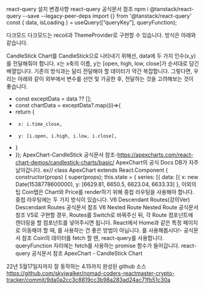 <!--* 추가 설치 + 리액트 라우터돔 5.3버전사용
* npm i react-router-dom@5.3
* npm i react-query@3.39.3
* npm i @types/react-router-dom
* npm i apexcharts@3.41.0
* npm i react-apexcharts@1.4.0
* gh-pages//없어도됨
* react-helmet-async react-helmet @types/react-helmet
* recoil
* react-hook-form
-->

<!-- ^ 스타일컴포넌트 사용법
*프롭받는 예시
& const Box = styled.div`background-color: ${(props)=>props.bgColor};`;
*확장예시
& const Circle = styled(Box)` border-radius: 50px; `;
*속성적용예시
& const Input = styled.input.attrs({required:true,minLength:2,maxLength:10})`background-color:tomato;`;
*태그에 as로 태그를 바꿀수있음
& input to a 변경(as="a") // <Input as=a />
*애니메이션
& import styled,{keyframes} 적용후 const rotationAnimation = keyframes``;애니메이션 작성후 animation:${rotationAnimation};이런식으로 불러옴
*스타일안의 타겟 , 이벤트 처리
& Box안에 span있을시
& const Box = styled.div`
&  span{                  //*  타겟 : span{font-size:36px;} or 만든객체시 &{이름}{font-size:36px;}
&    font-size:36px;
&    &:hover{             //*이벤트처리(hover)
&      font-size:10px
&    }
&  }
& `;
&물론 위와 span:hover {color:red;} 이렇게 따로 써도 똑같음

*테마적용
*index파일에 import { ThemeProvider } from 'styled-components';불러오고
 const darkTheme={textColor:"whitesmoke",backgroundColor:"#111",}
const lightTheme={textColor:"#111" ,backgroundColor:"whitesmoke",}
<ThemeProvider theme={darkTheme}>  //여기에 테마이름을 바꾸면 이걸참조해간 모든 페이지에 일괄적용
    <App />
</ThemeProvider>
& 사용할곳에 가서 const Title = styled.h1`color : ${props=>props.theme.textColor};`; 이런식으로 사용


*타입스크립트 추가
&아래세개 설치치
npx create-react-app react-type-masterclass  --template typescript
npm i styled-components --legacy-peer-deps --save
npm i --save-dev @types/styled-components
& index.tsx의 const root = ReactDOM.createRoot(document.getElementById('root')); 부분 아래처럼변경
const root = ReactDOM.createRoot(document.getElementById("root") as HTMLElement);

*글로벌스타일적용 (@import 사용하려면.)5.xx업데이트이후..
&밑에 적힌대로 헬맷 설치하고
import { Helmet } from "react-helmet-async";

<HelmetProvider>
      <link href="https://fonts.googleapis.com/css2?family=Source+Sans+Pro:wght@300;400&display=swap" rel="stylesheet"/>
</HelmetProvider>
-->

<!-- ^ 타입스크립트 사용법
&기본적인 사용법예시
* app.tsx에서
import Circle from "./Circle";
<Circle bgColor="teal" />

*Circle.tsx에서
 & interface는 사용하는 데이터의 형식 설정하는곳
interface CircleProps {
  bgColor: string;
  &?는 required 가 아니란 뜻
  borderColor? : String;
}
                           &이렇게 데이터의 형식지정가능
const Container = styled.div<CircleProps>`
  width: 200px;
  height: 200px;
                                &형식에맞는 데이터불러옴
  background-color: ${(props) => props.bgColor};
  border-radius: 100px;
`;
                            &형식지정
function Circle({ bgColor }: CircleProps) {
  return <Container bgColor={bgColor} />;
}

&디폴트 값넣기
? ex//text
* interface 로 아래지정
 text?: string;
* function에 아래처럼 사용
function Circle({ bgColor, borderColor, text = "default text" }: CircleProps) {
  return (
    <Container bgColor={bgColor} borderColor={borderColor ?? bgColor}>
      {text}
    </Container>
  );
}
-->

<!-- ^ 아래는 리액트 훅
!!!!!!!!!!!!!!!!!!!!!!!!!!!!!!!!!!!!!!!!!!!!!!!!!!!!!!!!!!-->

<!-- ^ useState 사용법 (변수,변수실행시킬 함수 생성및설정)
&기본 useState 사용법
*          변수,   변수실행시킬 함수       1로 디폴트스테이트설정,타입설정(안해도됨혹시 두타입사용하고싶을경우.)
*  const [counter, setCounter] = useState<string||number>(1)
-->

<!--^ useEffect 사용법 (컴포넌트가 생성될때 한번 실행하게 함)
기본틀
  useEffect(()=>{내용},[])//컨포넌트의 시작에서만 쓰려면[] 이렇게 비워야함 안에 뭐를 넣으면 안에넣은게바뀌면 훅이다시실행
//ex
  useEffect(()=>{
    (async()=>{ //()()이렇게하면 함수 바로실행
      const response = await fetch("https://api.coinpaprika.com/v1/coins");
      const json = await response.json();
      setCoins(json.slice(0,100))
      setLoading(false)
    })();
  },[])
-->

<!--^ useRouteMatch 사용법 (맞는 라우터에 있는걸 확인해줌 *주소의 여러정보들어있음)
const priceMatch = useRouteMatch("/:coinId/price");
<Tabs>
  <Tab isActive={priceMatch !== null}> //isActive는 임의의이름임 다른이름가능
    <Link to={`/${coinId}/price`}>Price</Link>
  </Tab>
</Tabs>
-->

<!-- ^ useQuery(react-query다운받아야함.responce를 캐싱,패처등등 사용하기편함) 사용법
!useQuery(유니크 쿼리키(무조건달라야함),fetch함수,선택적함수)
ex//useQuery<IHistorical[]>(
  ["ohlcv", coinId], //유니크 쿼리키
  () => fetchCoinHistory(coinId), //fetch함수
  {refetchInterval: 10000,} //선택적함수
 );


import { QueryClient, QueryClientProvider } from "react-query";
const queryClient = new QueryClient();
  <React.StrictMode>
    <QueryClientProvider client={queryClient}>
      <ThemeProvider theme={theme}>
        <App />
      </ThemeProvider>
    </QueryClientProvider>
  </React.StrictMode>

이이후에 api.tsx만들어서
fetch할걸 넣음
export function fetchCoins() {
    return fetch("https://api.coinpaprika.com/v1/coins").then((response) =>
      response.json()
  );
}
이후 필요한 곳에 가서
                            !useQuery(유니크 쿼리키(무조건달라야함),fetch함수)
const { isLoading, data } = useQuery<ICoin[]>("allCoins", fetchCoins);
    <!--!여기도 같은이름이면안되서 바꿈
const { isLoading: infoLoading, data: infoData } = useQuery<InfoData>(
    <!-- !유니크쿼리키라서 무조건달라야하니까 이렇게 ["info",conid] 사용
        ["info", coinId],() => fetchCoinInfo(coinId));
const { isLoading: tickersLoading, data: tickersData } = useQuery<PriceData>(
        ["tickers", coinId],() => fetchCoinTickers(coinId));
-->

<!--^ react-query/devtools(화면아래에 내 캐시에있는 쿼리정보들 볼수있는 프로그램 뜸)사용법
App.tsx
import { ReactQueryDevtools } from "react-query/devtools";

<Router />
<ReactQueryDevtools initialIsOpen={true} />
 -->

<!-- !!!!!!!!!!!!!!!!!!!!!!!!!!!!!!!!!!!!!!!!!!!!!!!!!!!!-->

<!-- ^ 아래는 리액트 상태관리 Recoil 사용하는법
<!-- !!!!!!!!!!!!!!!!!!!!!!!!!!!!!!!!!!!!!!!!!!!!!!!!!!!!-->
<!-- ^ recoil 기본 설치법
인덱스에서
import { RecoilRoot } from 'recoil';
<RecoilRoot>
  <QueryClientProvider client={queryClient}>
      <App />
  </QueryClientProvider>
</RecoilRoot>
이렇게 감쌈

atoms.ts 만들어서
import { atom } from "recoil";

필요한거 만듬.
ex.// key,default는 꼭있어야함 key는 당연히 유니크키
export const isDarkAtom = atom({
    key:"isDark",
    default:"false"
})

-->

<!-- ^ useRecoilValue(리코일 벨류 가져오는거) 사용법
필요한곳 가서 import는 자동...
import { useRecoilValue } from "recoil";
import { isDarkAtom } from "./atoms";

const isDark = useRecoilValue(isDarkAtom)

<ThemeProvider theme={isDark ? darkTheme : lightTheme}>
 -->

<!-- ^ useSetRecoilState(리코일 벨류 수정할수있는거) 사용법
import { useSetRecoilState } from "recoil";
import { isDarkAtom } from "../atoms";

const setDarkAtom = useSetRecoilState(isDarkAtom)
const toggleDarkAtom = ()=> setDarkAtom(prev=> !prev);

<button onClick={toggleDarkAtom}>다크모드</button>
-->

<!-- !!!!!!!!!!!!!!!!!!!!!!!!!!!!!!!!!!!!!!!!!!!!!!!!!!!!-->

<!-- ^ es6문법 destructuring 사용법
* const {currentTarget: { value },} = event;문법 설명

* ES6 event안 curentTarget안에 value의 값을 기존 이름 그대로 value 라는 변수를 만듬.
* const value = event.currentTarget.value 랑 똑같다.
*  한개만 만들때는 저 문법의 장점이 없음.
*  만약에 currentTarget안에서 value, tagName, width, id 이 4개를 가져오고 싶다고 하면 기존 문법을
& const value = event.currentTarget.value;
& const tagName = event.currentTarget.tagName;
& const width = event.currentTarget.width;
& const id = event.currentTarget.id;

* 아래로 바꿀수있음
& const { currentTarget: {value, tagName, width, id} } = event;
-->

<!-- ^ Form 사용법
import React, { useState } from "react";
function App() {
  const [value, setValue] = useState("");
                          *이렇게 불러와서 타입확인하게끔
  const onChange = (event: React.FormEvent<HTMLInputElement>) => {
    * 위의 ex6문법 란에 설명되어있음
    const {
       * currentTarget(리엑트에서는 Target대신 씀)
      currentTarget: { value },
    } = event;
    setValue(value);
  };
  const onSubmit = (event: React.FormEvent<HTMLFormElement>) => {
    event.preventDefault();
    console.log("hello", value);
  };
  return (
    <div>
      <form onSubmit={onSubmit}>
        <input
          value={value}
          onChange={onChange}
          type="text"
          placeholder="username"
        />
        <button>Log in</button>
      </form>
    </div>
  );
}
-->

<!-- ^ type에서 테마적용법
styled.d.ts만들어서 적용
theme.ts 만들어서 내용적음
index에서 테마적용
import { ThemeProvider } from "styled-components";
import { darkTheme, lightTheme } from "./theme";
    <ThemeProvider theme={darkTheme}>
      <App />
    </ThemeProvider>

App에서 객체생성해서 적용
import styled from "styled-components";
const Container = styled.div`background-color : ${(props)=>props.theme.bgColor};`;
const H1= styled.h1`color: ${(props)=>props.theme.textColor};`
function App() {
      *div로 감쌀게아니면 ()에감싸야하는거 잘봐야 할것같다.
  return (
    <Container>
      <H1>hhhh</H1>
    </Container>
  )
}
-->

<!-- ^ helmet(탭이름,이모티콘등등사용가능)사용법
* react-helmet-async
* react-helmet
* @types/react-helmet
깔고
app.tsx 에
import { HelmetProvider } from "react-helmet-async";
라우터를 감쌈
<HelmetProvider>
  < Router />
</HelmetProvider>

그리고 원하는곳에가서
import { Helmet } from "react-helmet-async";
<Helmet>
  <title>
    {state?.name ? state.name : loading ? "Loading..." : infoData?.name}
  </title>
</Helmet>
이런식으로 원하는거 적음
-->

<!-- ^ react-hook-form(form의여러가지기능들어있음)사용법
import { useForm } from "react-hook-form";

     !register:onchange,onblur등등의 이벤트가 다생성됨. watch:form입력값 받아옴
const {register, watch}= useForm();
       !register함수가 반환하는 객체를 input에 props로 전달
<input {...register("Email")} placeholder="Email" />

-->

react-query 설치 변경사항
react-query 공식문서 참조
npm i @tanstack/react-query --save --legacy-peer-deps
import {} from '@tanstack/react-query'
const { data, isLoading } = useQuery([“queryKey”], queryFunction);

다크모드
다크모드는 recoil과 ThemeProvider로 구현할 수 있습니다. 방식은 아래와 같습니다.

CandleStick
Chart를 CandleStick으로 나타내기 위해선, data에 두 가지 인수(x,y)를 전달해줘야 합니다. x는 x축의 이름, y는 [open, high, low, close]가 순서대로 담긴 배열입니다.
기존의 방식과는 달리 전달해야 할 데이터가 약간 복잡합니다. 그렇다면, 우리는 아래와 같이 외부에서 변수를 선언 및 가공한 후, 전달하는 것을 고려해보는 것이 좋습니다.

- const exceptData = data ?? [];
- const chartData = exceptData?.map((i)=>{
- return {
-      x: i.time_close,
-      y: [i.open, i.high, i.low, i.close],
- }
- });
  ApexChart-CandleStick 공식문서 참조-https://apexcharts.com/react-chart-demos/candlestick-charts/basic/
  ApexChart의 공식 Docs DB가 자주 날아갑니다.
  ex// class ApexChart extends React.Component {
  constructor(props) {
  super(props);
  this.state = {
  series: [{
  data: [{
  x: new Date(1538778600000),
  y: [6629.81, 6650.5, 6623.04, 6633.33]
  },
  이외의 팁
  Coin탭은 Chart와 Price를 render하기 위해 중첩 라우팅을 사용해야 합니다. 중첩 라우팅에는 두 가지 방식이 있습니다.
  V6 Descendant Routes(강의Ver) Descendant Routes 공식문서 참조
  V6 Nested Route Nested Route 공식문서 참조
  V5로 구현할 경우, Routes를 Switch로 바꿔주신 뒤, 각 Route 컴포넌트에 렌더링을 할 컴포넌트를 넣어주시면 됩니다.
  React에서 Home과 같은 특정 페이지로 이동해야 할 때, <a>를 사용하는 건 좋은 방법이 아닙니다. <Link />를 사용해봅시다!-<Link> 공식문서 참조
  Coin의 데이터를 fetch 할 땐, react-query를 사용합니다. queryFunction 자리에는 fetch를 사용하는 promise 함수가 들어갑니다.
  react-query 공식문서 참조
  ApexChart - CandleStick Chart

22년 5월17일자까지 잘 동작하는 4.15까지 완성된 github 소스
https://github.com/skyiwalker/nomad-coders-reactmaster-crypto-tracker/commit/9da0a2cc3c8819cc3b98a283ad24ac71fb51c30a

<!--*팁
()()이렇게하면 함수 바로실행

exdata.data 이렇게하면 exdata가없거나 undefined면 에러
exdata?.data 이렇게하면 있을때만 실행

-->
